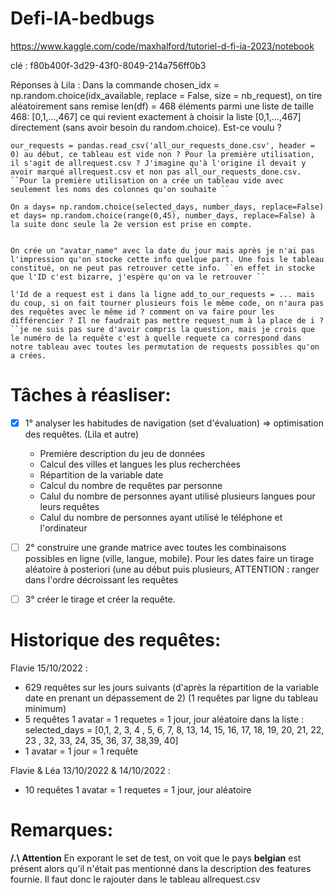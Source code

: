 # Defi-IA-bedbugs
https://www.kaggle.com/code/maxhalford/tutoriel-d-fi-ia-2023/notebook

clé : 
f80b400f-3d29-43f0-8049-214a756ff0b3


Réponses à Lila :
    Dans la commande chosen_idx = np.random.choice(idx_available, replace = False, size = nb_request), on tire aléatoirement sans remise len(df) = 468 éléments parmi une liste de taille 468: [0,1,...,467] ce qui revient exactement à choisir la liste [0,1,...,467] directement (sans avoir besoin du random.choice). Est-ce voulu ? 

    our_requests = pandas.read_csv('all_our_requests_done.csv', header = 0) au début, ce tableau est vide non ? Pour la première utilisation, il s'agit de allrequest.csv ? J'imagine qu'à l'origine il devait y avoir marqué allrequest.csv et non pas all_our_requests_done.csv. 
    ``Pour la première utilisation on a crée un tableau vide avec seulement les noms des colonnes qu'on souhaite ``

    On a days= np.random.choice(selected_days, number_days, replace=False) et days= np.random.choice(range(0,45), number_days, replace=False) à la suite donc seule la 2e version est prise en compte.
    

    On crée un "avatar_name" avec la date du jour mais après je n'ai pas l'impression qu'on stocke cette info quelque part. Une fois le tableau constitué, on ne peut pas retrouver cette info. ``en effet in stocke que l'ID c'est bizarre, j'espère qu'on va le retrouver ``

    l'Id de a request est i dans la ligne add_to_our_requests = ... mais du coup, si on fait tourner plusieurs fois le même code, on n'aura pas des requêtes avec le même id ? comment on va faire pour les différencier ? Il ne faudrait pas mettre request_num à la place de i ? ``je ne suis pas sure d'avoir compris la question, mais je crois que le numéro de la requête c'est à quelle requete ca correspond dans notre tableau avec toutes les permutation de requests possibles qu'on a crées. 



Tâches à réasliser: 
======================

- [X] 1° analyser les habitudes de navigation (set d'évaluation) => optimisation des requêtes. (Lila et autre)
  * Première description du jeu de données
  * Calcul des villes et langues les plus recherchées
  * Répartition de la variable date
  * Calcul du nombre de requêtes par personne
  * Calul du nombre de personnes ayant utilisé plusieurs langues pour leurs requêtes
  * Calul du nombre de personnes ayant utilisé le téléphone et l'ordinateur

- [ ] 2° construire une grande matrice avec toutes les combinaisons possibles en ligne (ville, langue, mobile). Pour les dates faire un tirage aléatoire à posteriori (une au début puis plusieurs, ATTENTION : ranger dans l'ordre décroissant les requêtes 

- [ ] 3° créer le tirage et créer la requête. 


Historique des requêtes: 
======================
Flavie 15/10/2022 : 
 * 629 requêtes sur les jours suivants (d'après la répartition de la variable date en prenant un dépassement de 2)
(1 requêtes par ligne du tableau minimum)
* 5 requêtes 1 avatar = 1 requetes = 1 jour, jour aléatoire dans la liste : 
selected_days = [0,1, 2, 3, 4 , 5, 6, 7, 8, 13, 14, 15, 16, 17, 18, 19, 20, 21, 22, 23 , 32, 33, 24, 35, 36, 37, 38,39, 40]
* 1 avatar = 1 jour = 1 requête


Flavie & Léa 13/10/2022 & 14/10/2022 : 
* 10 requêtes 1 avatar = 1 requetes = 1 jour, jour aléatoire

Remarques:
======================
**/.\ Attention** En exporant le set de test, on voit que le pays **belgian** est présent alors qu'il n'était pas mentionné dans la description des features fournie. Il faut donc le rajouter dans le tableau allrequest.csv
